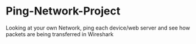 # Ping-Network-Project
Looking at your own Network, ping each device/web server and see how packets are being transferred in Wireshark
